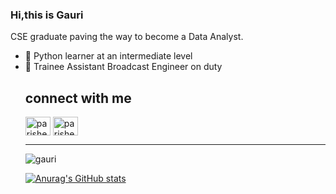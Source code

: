 ### Hi,this is Gauri 
CSE graduate paving the way to become a Data Analyst. 
<ul>
<li>🌱 Python learner at an intermediate level</li>
<li>🔭 Trainee Assistant Broadcast Engineer on duty</li>

## connect with me
<p align="left">
<a href="https://www.linkedin.com/in/gauri24/" target="blank"><img align="center" src="https://raw.githubusercontent.com/rahuldkjain/github-profile-readme-generator/master/src/images/icons/Social/linked-in-alt.svg" alt="parisheelan_negi" height="30" width="40" /></a>
<a href="https://www.instagram.com/gauriscrazy/" target="blank"><img align="center" src="https://raw.githubusercontent.com/rahuldkjain/github-profile-readme-generator/master/src/images/icons/Social/instagram.svg" alt="parisheelan_negi" height="30" width="40" /></a>
</p>

***



<p><img align="center" src="https://github-readme-streak-stats.herokuapp.com/?user=brodocode" alt="gauri" /></p>


[![Anurag's GitHub stats](https://github-readme-stats.vercel.app/api?username=brodocode)](https://github.com/anuraghazra/github-readme-stats)
